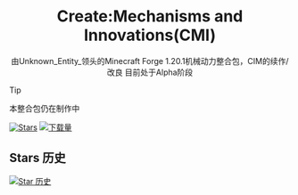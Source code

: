 <!--markdownlint-disable MD001 MD033 MD041 MD051-->

<div align="center">

# Create:Mechanisms and Innovations(CMI)
由Unknown_Entity_领头的Minecraft Forge 1.20.1机械动力整合包，CIM的续作/改良 目前处于Alpha阶段

</div>

> [!TIP]
>
> 本整合包仍在制作中




[![Stars](https://img.shields.io/GitHub/stars/VechniMetel/CodeNameCIM2?label=Stars)](https://GitHub.com/VechniMetel/CodeNameCIM2)
[![下载量](https://img.shields.io/GitHub/downloads/VechniMetel/CodeNameCIM2/total?style=social&label=下载量&logo=GitHub)](https://GitHub.com/VechniMetel/CodeNameCIM2/releases/latest)


## Stars 历史

[![Star 历史](https://starchart.cc/VechniMetel/CodeNameCIM2.svg?variant=adaptive)](https://starchart.cc/VechniMetel/CodeNameCIM2)



